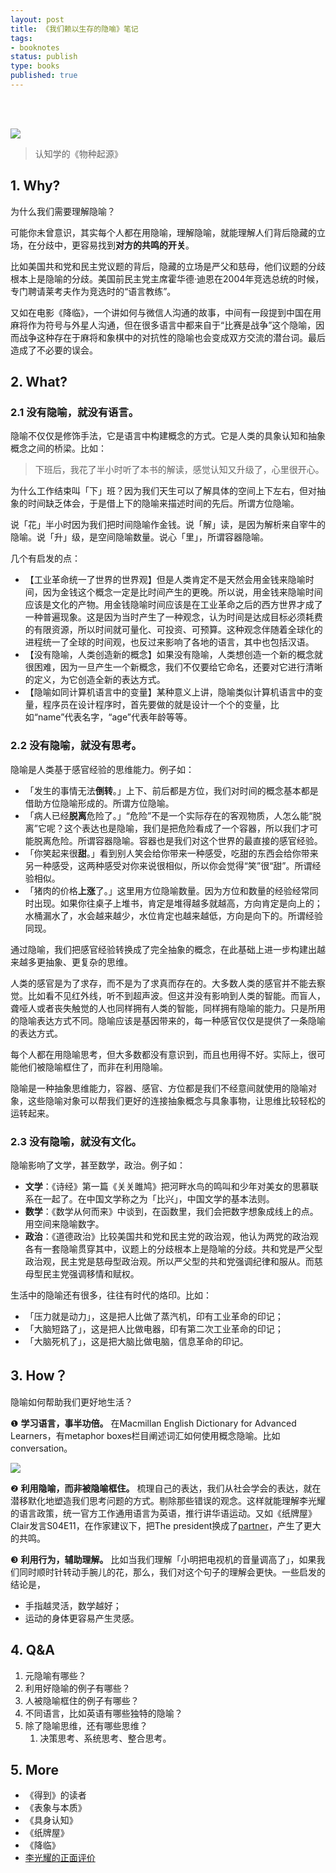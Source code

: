 ```yaml
--- 
layout: post
title: 《我们赖以生存的隐喻》笔记
tags: 
- booknotes
status: publish
type: books
published: true
---
```



<br>
<br>

![](https://i.imgur.com/mgtKpvf.jpg=50x)

> 认知学的《物种起源》

## 1. Why?

为什么我们需要理解隐喻？
	
可能你未曾意识，其实每个人都在用隐喻，理解隐喻，就能理解人们背后隐藏的立场，在分歧中，更容易找到**对方的共鸣的开关**。

比如美国共和党和民主党议题的背后，隐藏的立场是严父和慈母，他们议题的分歧根本上是隐喻的分歧。美国前民主党主席霍华德·迪恩在2004年竞选总统的时候，专门聘请莱考夫作为竞选时的“语言教练”。

又如在电影《降临》，一个讲如何与微信人沟通的故事，中间有一段提到中国在用麻将作为符号与外星人沟通，但在很多语言中都来自于“比赛是战争”这个隐喻，因而战争这种存在于麻将和象棋中的对抗性的隐喻也会变成双方交流的潜台词。最后造成了不必要的误会。
	
## 2. What?
	
### 2.1 没有隐喻，就没有语言。
	
隐喻不仅仅是修饰手法，它是语言中构建概念的方式。它是人类的具象认知和抽象概念之间的桥梁。比如：
	
> 下班后，我花了半小时听了本书的解读，感觉认知又升级了，心里很开心。
	
为什么工作结束叫「下」班？因为我们天生可以了解具体的空间上下左右，但对抽象的时间缺乏体会，于是借上下的隐喻来描述时间的先后。所谓方位隐喻。
	
说「花」半小时因为我们把时间隐喻作金钱。说「解」读，是因为解析来自宰牛的隐喻。说「升」级，是空间隐喻数量。说心「里」，所谓容器隐喻。
	
几个有启发的点：
	
* 【工业革命统一了世界的世界观】但是人类肯定不是天然会用金钱来隐喻时间，因为金钱这个概念一定是比时间产生的更晚。所以说，用金钱来隐喻时间应该是文化的产物。用金钱隐喻时间应该是在工业革命之后的西方世界才成了一种普遍现象。这是因为当时产生了一种观念，认为时间是达成目标必须耗费的有限资源，所以时间就可量化、可投资、可预算。这种观念伴随着全球化的进程统一了全球的时间观，也反过来影响了各地的语言，其中也包括汉语。
* 【没有隐喻，人类创造新的概念】如果没有隐喻，人类想创造一个新的概念就很困难，因为一旦产生一个新概念，我们不仅要给它命名，还要对它进行清晰的定义，为它创造全新的表达方式。
* 【隐喻如同计算机语言中的变量】某种意义上讲，隐喻类似计算机语言中的变量，程序员在设计程序时，首先要做的就是设计一个个的变量，比如“name”代表名字，“age”代表年龄等等。
	
### 2.2 没有隐喻，就没有思考。
	
隐喻是人类基于感官经验的思维能力。例子如：
	
* 「发生的事情无法**倒转**。」上下、前后都是方位，我们对时间的概念基本都是借助方位隐喻形成的。所谓方位隐喻。
* 「病人已经**脱离**危险了。」“危险”不是一个实际存在的客观物质，人怎么能“脱离”它呢？这个表达也是隐喻，我们是把危险看成了一个容器，所以我们才可能脱离危险。所谓容器隐喻。容器也是我们对这个世界的最直接的感官经验。
* 「你笑起来很**甜**。」看到别人笑会给你带来一种感受，吃甜的东西会给你带来另一种感受，这两种感受对你来说很相似，所以你会觉得“笑”很“甜”。所谓经验相似。
* 「猪肉的价格**上涨**了。」这里用方位隐喻数量。因为方位和数量的经验经常同时出现。如果你往桌子上堆书，肯定是堆得越多就越高，方向肯定是向上的；水桶漏水了，水会越来越少，水位肯定也越来越低，方向是向下的。所谓经验同现。
	
通过隐喻，我们把感官经验转换成了完全抽象的概念，在此基础上进一步构建出越来越多更抽象、更复杂的思维。
	
人类的感官是为了求存，而不是为了求真而存在的。大多数人类的感官并不能去察觉。比如看不见红外线，听不到超声波。但这并没有影响到人类的智能。而盲人，聋哑人或者丧失触觉的人也同样拥有人类的智能，同样拥有隐喻的能力。只是所用的隐喻表达方式不同。隐喻应该是基因带来的，每一种感官仅仅是提供了一条隐喻的表达方式。
	
每个人都在用隐喻思考，但大多数都没有意识到，而且也用得不好。实际上，很可能他们被隐喻框住了，而非在利用隐喻。
	
隐喻是一种抽象思维能力，容器、感官、方位都是我们不经意间就使用的隐喻对象，这些隐喻对象可以帮我们更好的连接抽象概念与具象事物，让思维比较轻松的运转起来。
	
### 2.3 没有隐喻，就没有文化。
	
隐喻影响了文学，甚至数学，政治。例子如：
	
* **文学**：《诗经》第一篇《关关雎鸠》把河畔水鸟的鸣叫和少年对美女的思慕联系在一起了。在中国文学称之为「比兴」，中国文学的基本法则。	
* **数学**：《数学从何而来》中谈到，在函数里，我们会把数字想象成线上的点。用空间来隐喻数字。
* **政治**：《道德政治》比较美国共和党和民主党的政治观，他认为两党的政治观各有一套隐喻贯穿其中，议题上的分歧根本上是隐喻的分歧。共和党是严父型政治观，民主党是慈母型政治观。所以严父型的共和党强调纪律和服从。而慈母型民主党强调移情和赋权。

生活中的隐喻还有很多，往往有时代的烙印。比如：
	
* 「压力就是动力」，这是把人比做了蒸汽机，印有工业革命的印记；
* 「大脑短路了」，这是把人比做电器，印有第二次工业革命的印记；
* 「大脑死机了」，这是把大脑比做电脑，信息革命的印记。
	
## 3. How？

隐喻如何帮助我们更好地生活？
	
❶ **学习语言，事半功倍。** 在Macmillan English Dictionary for Advanced Learners，有metaphor boxes栏目阐述词汇如何使用概念隐喻。比如conversation。
	
![](https://i.imgur.com/mFUjzr5.png)
	
❷ **利用隐喻，而非被隐喻框住。** 梳理自己的表达，我们从社会学会的表达，就在潜移默化地塑造我们思考问题的方式。剔除那些错误的观念。这样就能理解李光耀的语言政策，统一官方工作通用语言为英语，推行讲华语运动。又如《纸牌屋》Clair发言S04E11，在作家建议下，把The president换成了[partner](https://i.imgur.com/gQ7uS9y.jpg)，产生了更大的共鸣。
	
❸ **利用行为，辅助理解。** 比如当我们理解「小明把电视机的音量调高了」，如果我们同时顺时针转动手腕儿的花，那么，我们对这个句子的理解会更快。一些启发的结论是，

* 手指越灵活，数学越好；
* 运动的身体更容易产生灵感。
	
## 4. Q&A

1. 元隐喻有哪些？
1. 利用好隐喻的例子有哪些？
1. 人被隐喻框住的例子有哪些？
1. 不同语言，比如英语有哪些独特的隐喻？
1. 除了隐喻思维，还有哪些思维？
	1. 决策思考、系统思考、整合思考。

## 5. More 
	
* 《得到》的读者
* 《表象与本质》
* 《具身认知》
* 《纸牌屋》
* 《降临》
* [李光耀的正面评价](https://www.wikiwand.com/zh-hans/%E6%9D%8E%E5%85%89%E8%80%80#/%E6%AD%A3%E9%9D%A2%E8%AF%84%E4%BB%B7)